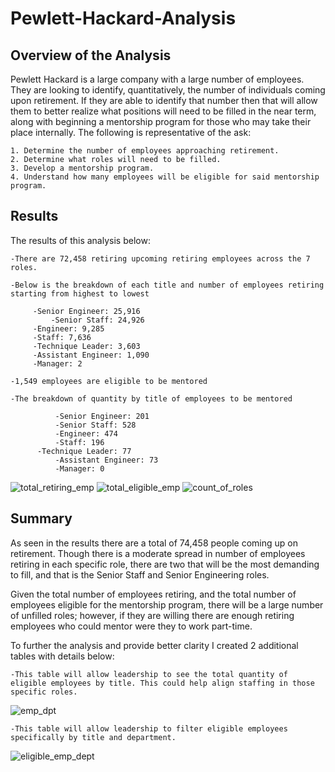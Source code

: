 # Pewlett-Hackard-Analysis


## Overview of the Analysis
Pewlett Hackard is a large company with a large number of employees. They are looking to identify, quantitatively, the number of individuals coming upon retirement.
If they are able to identify that number then that will allow them to better realize what positions will need to be filled in the near term, along with beginning a mentorship
program for those who may take their place internally. The following is representative of the ask:
	
	1. Determine the number of employees approaching retirement.
	2. Determine what roles will need to be filled.
	3. Develop a mentorship program.
	4. Understand how many employees will be eligible for said mentorship program.

## Results
The results of this analysis below:

	-There are 72,458 retiring upcoming retiring employees across the 7 roles.

	-Below is the breakdown of each title and number of employees retiring starting from highest to lowest

   		 -Senior Engineer: 25,916
    		 -Senior Staff: 24,926
   		 -Engineer: 9,285
   		 -Staff: 7,636
  		 -Technique Leader: 3,603
   		 -Assistant Engineer: 1,090
   		 -Manager: 2

	-1,549 employees are eligible to be mentored

	-The breakdown of quantity by title of employees to be mentored 

    		  -Senior Engineer: 201
    		  -Senior Staff: 528
     		  -Engineer: 474
    		  -Staff: 196
       	  -Technique Leader: 77
    		  -Assistant Engineer: 73
    		  -Manager: 0

![total_retiring_emp](https://user-images.githubusercontent.com/114610539/202871553-793e11d7-ca76-4150-96cf-1e65d3bc8d75.png)
![total_eligible_emp](https://user-images.githubusercontent.com/114610539/202871562-50cf2b78-4b53-496e-a4f8-7bbe6b696a43.png)
![count_of_roles](https://user-images.githubusercontent.com/114610539/202871567-a1dbf214-6ec4-4fa8-b9db-4b21fc252a97.png)


## Summary
As seen in the results there are a total of 74,458 people coming up on retirement. Though there is a moderate spread in number of employees retiring in each specific role, there are two that will be the most demanding to fill, and that is
the Senior Staff and Senior Engineering roles. 

Given the total number of employees retiring, and the total number of employees eligible for the mentorship program, there will be a large number of unfilled roles; however, if they are willing there are enough retiring employees who could
mentor were they to work part-time.

To further the analysis and provide better clarity I created 2 additional tables with details below:


	-This table will allow leadership to see the total quantity of eligible employees by title. This could help align staffing in those specific roles.
![emp_dpt](https://user-images.githubusercontent.com/114610539/202871581-adfef709-1ec8-4b94-a4c0-c6e567a41688.png)



	-This table will allow leadership to filter eligible employees specifically by title and department. 
![eligible_emp_dept](https://user-images.githubusercontent.com/114610539/202871589-8cb057b0-98c9-44be-9ee5-f1ca3e5690e9.png)



